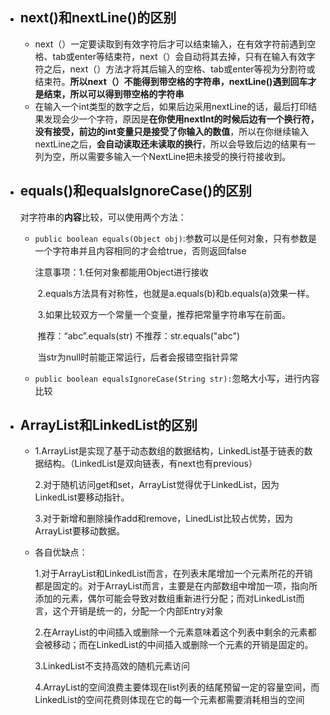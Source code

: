 - ## next()和nextLine()的区别

  - next（）一定要读取到有效字符后才可以结束输入，在有效字符前遇到空格、tab或enter等结束符，next（）会自动将其去掉，只有在输入有效字符之后，next（）方法才将其后输入的空格、tab或enter等视为分割符或结束符。**所以next（）不能得到带空格的字符串，nextLine()遇到回车才是结束，所以可以得到带空格的字符串**
  - 在输入一个int类型的数字之后，如果后边采用nextLine的话，最后打印结果发现会少一个字符，原因是**在你使用nextInt的时候后边有一个换行符，没有接受，前边的int变量只是接受了你输入的数值**，所以在你继续输入nextLine之后，**会自动读取还未读取的换行**，所以会导致后边的结果有一列为空，所以需要多输入一个NextLine把未接受的换行符接收到。
  
- ## equals()和equalsIgnoreCase()的区别

  对字符串的**内容**比较，可以使用两个方法：

  - `public boolean equals(Object obj)`:参数可以是任何对象，只有参数是一个字符串并且内容相同的才会给true，否则返回false

    注意事项：1.任何对象都能用Object进行接收

    ​					2.equals方法具有对称性，也就是a.equals(b)和b.equals(a)效果一样。

    ​					3.如果比较双方一个常量一个变量，推荐把常量字符串写在前面。

    ​					推荐：“abc”.equals(str)  不推荐：str.equals("abc") 

    ​					当str为null时前能正常运行，后者会报错空指针异常

  - `public boolean equalsIgnoreCase(String str):`忽略大小写，进行内容比较

- ## ArrayList和LinkedList的区别

  - 1.ArrayList是实现了基于动态数组的数据结构，LinkedList基于链表的数据结构。（LinkedList是双向链表，有next也有previous）

    2.对于随机访问get和set，ArrayList觉得优于LinkedList，因为LinkedList要移动指针。

    3.对于新增和删除操作add和remove，LinedList比较占优势，因为ArrayList要移动数据。

  - 各自优缺点：

    1.对于ArrayList和LinkedList而言，在列表末尾增加一个元素所花的开销都是固定的。对于ArrayList而言，主要是在内部数组中增加一项，指向所添加的元素，偶尔可能会导致对数组重新进行分配；而对LinkedList而言，这个开销是统一的，分配一个内部Entry对象

    2.在ArrayList的中间插入或删除一个元素意味着这个列表中剩余的元素都会被移动；而在LinkedList的中间插入或删除一个元素的开销是固定的。

    3.LinkedList不支持高效的随机元素访问

    4.ArrayList的空间浪费主要体现在list列表的结尾预留一定的容量空间，而LinkedList的空间花费则体现在它的每一个元素都需要消耗相当的空间

  

